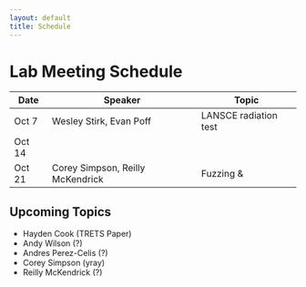 ```yaml
---
layout: default
title: Schedule
---
```


# Lab Meeting Schedule


| Date      | Speaker                           | Topic                     |
|-----------|-----------------------------------|---------------------------|
|Oct 7      | Wesley Stirk, Evan Poff           | LANSCE radiation test     | 
|Oct 14
|Oct 21     | Corey Simpson, Reilly McKendrick  | Fuzzing &                 |



## Upcoming Topics
* Hayden Cook (TRETS Paper)
* Andy Wilson (?)
* Andres Perez-Celis (?)
* Corey Simpson (yray)
* Reilly McKendrick (?)

